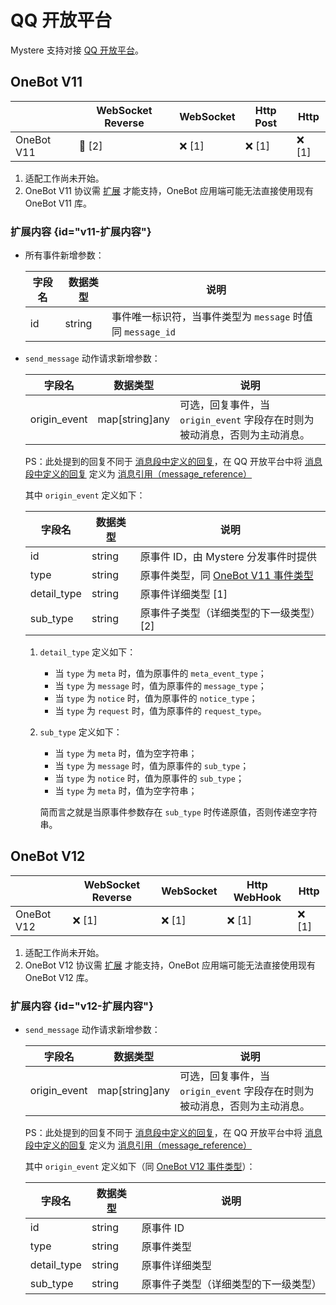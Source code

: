 # QQ 开放平台

Mystere 支持对接 [QQ 开放平台](https://q.qq.com)。

## OneBot V11

|            | WebSocket Reverse | WebSocket | Http Post | Http  |
|------------|-------------------|-----------|-----------|-------|
| OneBot V11 | 🚧️ [2]           | ❌ [1]     | ❌ [1]     | ❌ [1] |

1. 适配工作尚未开始。
2. OneBot V11 协议需 [扩展](#v11-扩展内容) 才能支持，OneBot 应用端可能无法直接使用现有 OneBot V11 库。

### 扩展内容 {id="v11-扩展内容"}

+ 所有事件新增参数：

  | 字段名 | 数据类型   | 说明                                        |
  |-----|--------|-------------------------------------------|
  | id  | string | 事件唯一标识符，当事件类型为 `message` 时值同 `message_id` |

+ `send_message` 动作请求新增参数：

  | 字段名          | 数据类型           | 说明                                            |
  |--------------|----------------|-----------------------------------------------|
  | origin_event | map[string]any | 可选，回复事件，当 `origin_event` 字段存在时则为被动消息，否则为主动消息。 |

  PS：此处提到的回复不同于 [消息段中定义的回复](https://12.onebot.dev/interface/message/segments/#reply)，在 QQ 开放平台中将 [消息段中定义的回复](https://12.onebot.dev/interface/message/segments/#reply) 定义为 [消息引用（message_reference）](https://bot.q.qq.com/wiki/develop/api-v2/server-inter/message/send-receive/send.html)

  其中 `origin_event` 定义如下：

  | 字段名         | 数据类型   | 说明                                                                                                                         |
  |-------------|--------|----------------------------------------------------------------------------------------------------------------------------|
  | id          | string | 原事件 ID，由 Mystere 分发事件时提供                                                                                                   |
  | type        | string | 原事件类型，同 [OneBot V11 事件类型](https://github.com/botuniverse/onebot-11/tree/master/event#%E5%86%85%E5%AE%B9%E5%AD%97%E6%AE%B5) |
  | detail_type | string | 原事件详细类型 [1]                                                                                                                |
  | sub_type    | string | 原事件子类型（详细类型的下一级类型） [2]                                                                                                     |

    1. `detail_type` 定义如下：
        + 当 `type` 为 `meta` 时，值为原事件的 `meta_event_type`；
        + 当 `type` 为 `message` 时，值为原事件的 `message_type`；
        + 当 `type` 为 `notice` 时，值为原事件的 `notice_type`；
        + 当 `type` 为 `request` 时，值为原事件的 `request_type`。

    2. `sub_type` 定义如下：
        + 当 `type` 为 `meta` 时，值为空字符串；
        + 当 `type` 为 `message` 时，值为原事件的 `sub_type`；
        + 当 `type` 为 `notice` 时，值为原事件的 `sub_type`；
        + 当 `type` 为 `meta` 时，值为空字符串；

       简而言之就是当原事件参数存在 `sub_type` 时传递原值，否则传递空字符串。

## OneBot V12

|            | WebSocket Reverse | WebSocket | Http WebHook | Http  |
|------------|-------------------|-----------|--------------|-------|
| OneBot V12 | ❌ [1]             | ❌ [1]     | ❌ [1]        | ❌ [1] |

1. 适配工作尚未开始。
2. OneBot V12 协议需 [扩展](#v12-扩展内容) 才能支持，OneBot 应用端可能无法直接使用现有 OneBot V12 库。

### 扩展内容 {id="v12-扩展内容"}

+ `send_message` 动作请求新增参数：

  | 字段名          | 数据类型           | 说明                                            |
    |--------------|----------------|-----------------------------------------------|
  | origin_event | map[string]any | 可选，回复事件，当 `origin_event` 字段存在时则为被动消息，否则为主动消息。 |

  PS：此处提到的回复不同于 [消息段中定义的回复](https://12.onebot.dev/interface/message/segments/#reply)，在 QQ 开放平台中将 [消息段中定义的回复](https://12.onebot.dev/interface/message/segments/#reply) 定义为 [消息引用（message_reference）](https://bot.q.qq.com/wiki/develop/api-v2/server-inter/message/send-receive/send.html)

  其中 `origin_event` 定义如下（同 [OneBot V12 事件类型](https://12.onebot.dev/connect/data-protocol/event/)）：

  | 字段名         | 数据类型   | 说明                 |
    |-------------|--------|--------------------|
  | id          | string | 原事件 ID             |
  | type        | string | 原事件类型              |
  | detail_type | string | 原事件详细类型            |
  | sub_type    | string | 原事件子类型（详细类型的下一级类型） |
